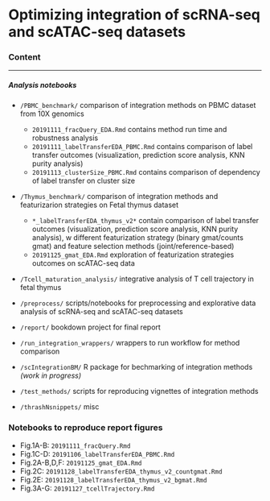 # Optimizing integration of scRNA-seq and scATAC-seq datasets

### Content

---

##### Analysis notebooks

- `/PBMC_benchmark/` comparison of integration methods on PBMC dataset from 10X genomics
  - `20191111_fracQuery_EDA.Rmd` contains method run time and robustness analysis
  - `20191111_labelTransferEDA_PBMC.Rmd` contains comparison of label transfer outcomes (visualization, prediction score analysis, KNN purity analysis) 
  - `20191113_clusterSize_PBMC.Rmd` contains comparison of dependency of label transfer on cluster size
  
- `/Thymus_benchmark/` comparison of integration methods and featurizarion strategies on Fetal thymus dataset
  - `*_labelTransferEDA_thymus_v2*` contain comparison of label transfer outcomes (visualization, prediction score analysis, KNN purity analysis), w different featurization strategy (binary gmat/counts gmat) and feature selection methods (joint/reference-based)
  - `20191125_gmat_EDA.Rmd` exploration of featurization strategies outcomes on scATAC-seq data
  
- `/Tcell_maturation_analysis/` integrative analysis of T cell trajectory in fetal thymus

- `/preprocess/` scripts/notebooks for preprocessing and explorative data analysis of scRNA-seq and scATAC-seq datasets

- `/report/` bookdown project for final report 

- `/run_integration_wrappers/` wrappers to run workflow for method comparison

- `/scIntegrationBM/` R package for bechmarking of integration methods _(work in progress)_

- `/test_methods/` scripts for reproducing vignettes of integration methods

- `/thrashNsnippets/` misc

### Notebooks to reproduce report figures

- Fig.1A-B: `20191111_fracQuery.Rmd`
- Fig.1C-D: `20191106_labelTransferEDA_PBMC.Rmd`
- Fig.2A-B,D,F: `20191125_gmat_EDA.Rmd` 
- Fig.2C: `20191128_labelTransferEDA_thymus_v2_countgmat.Rmd`
- Fig.2E: `20191128_labelTransferEDA_thymus_v2_bgmat.Rmd`
- Fig.3A-G: `20191127_tcellTrajectory.Rmd`
